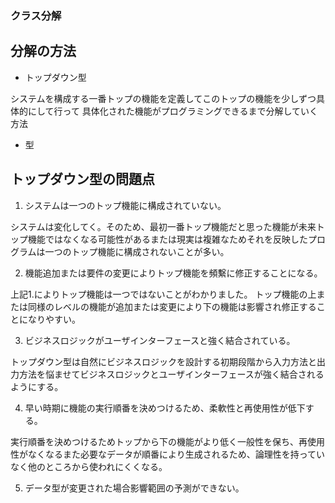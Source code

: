 ### クラス分解

## 分解の方法

+ トップダウン型

システムを構成する一番トップの機能を定義してこのトップの機能を少しずつ具体的にして行って
具体化された機能がプログラミングできるまで分解していく方法

+ 型


## トップダウン型の問題点

1. システムは一つのトップ機能に構成されていない。

システムは変化してく。そのため、最初一番トップ機能だと思った機能が未来トップ機能ではなくなる可能性があるまたは現実は複雑なためそれを反映したプログラムは一つのトップ機能に構成されないことが多い。

2. 機能追加または要件の変更によりトップ機能を頻繫に修正することになる。

上記1.によりトップ機能は一つではないことがわかりました。
トップ機能の上または同様のレベルの機能が追加または変更により下の機能は影響され修正することになりやすい。

3. ビジネスロジックがユーザインターフェースと強く結合されている。

トップダウン型は自然にビジネスロジックを設計する初期段階から入力方法と出力方法を悩ませてビジネスロジックとユーザインターフェースが強く結合されるようにする。

4. 早い時期に機能の実行順番を決めつけるため、柔軟性と再使用性が低下する。

実行順番を決めつけるためトップから下の機能がより低く一般性を保ち、再使用性がなくなるまた必要なデータが順番により生成されるため、論理性を持っていなく他のところから使われにくくなる。

5. データ型が変更された場合影響範囲の予測ができない。


## 